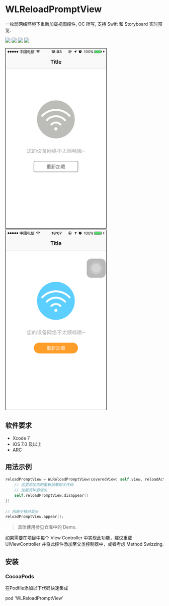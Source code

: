 # WLReloadPromptView
一枚弱网络环境下重新加载视图控件, OC 所写, 支持 Swift 和 Storyboard 实时预览.

![](https://img.shields.io/badge/License-MIT-0099ff.svg)
![](https://img.shields.io/badge/Platform-iOS-ff6600.svg)
![](https://img.shields.io/badge/Language-OC-ff69b4.svg)
![](https://img.shields.io/badge/Xcode-7-5cde45.svg)

<img src="images/1.PNG" width="320" style="border:1px solid black" />
<img src="images/2.PNG" width="320" style="border:1px solid black" />


## 软件要求

* Xcode 7
* iOS 7.0 及以上
* ARC


## 用法示例

```swift
reloadPromptView = WLReloadPromptView(coveredView: self.view, reloadActions: {
    // 这里添加你的重新加载相关代码
    // 加载完毕后消失
    self.reloadPromptView.disappear()
})

// 网络不畅时显示
reloadPromptView.appear();
```
> 具体使用参见仓库中的 Demo.

如果需要在项目中每个 View Controller 中实现此功能，建议重载 UIViewController 并将此控件添加至父类控制器中，或者考虑 Method Swizzing.


## 安装

### CocoaPods

在Podfile添加以下代码快速集成

pod 'WLReloadPromptView'

